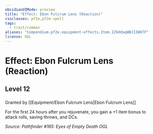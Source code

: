 ```yaml
---
obsidianUIMode: preview
title: "Effect: Ebon Fulcrum Lens (Reaction)"
cssclasses: pf2e,pf2e-spell
tags:
  - trait/common
aliases: "Compendium.pf2e.equipment-effects.Item.IZkHdaqWBJIIWO7F"
license: OGL
---
```

# Effect: Ebon Fulcrum Lens (Reaction)
## Level 12
### 






Granted by [[Equipment/Ebon Fulcrum Lens|Ebon Fulcrum Lens]]

For the first 24 hours after you rejuvenate, you gain a +1 item bonus to attack rolls, saving throws, and DCs.

*Source: Pathfinder #165: Eyes of Empty Death*
*OGL*